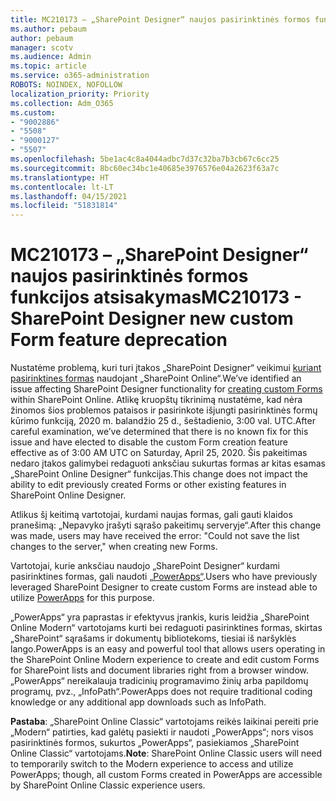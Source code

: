```yaml
---
title: MC210173 – „SharePoint Designer“ naujos pasirinktinės formos funkcijos atsisakymas
ms.author: pebaum
author: pebaum
manager: scotv
ms.audience: Admin
ms.topic: article
ms.service: o365-administration
ROBOTS: NOINDEX, NOFOLLOW
localization_priority: Priority
ms.collection: Adm_O365
ms.custom:
- "9002886"
- "5508"
- "9000127"
- "5507"
ms.openlocfilehash: 5be1ac4c8a4044adbc7d37c32ba7b3cb67c6cc25
ms.sourcegitcommit: 8bc60ec34bc1e40685e3976576e04a2623f63a7c
ms.translationtype: HT
ms.contentlocale: lt-LT
ms.lasthandoff: 04/15/2021
ms.locfileid: "51831814"
---
```

# <a name="mc210173---sharepoint-designer-new-custom-form-feature-deprecation"></a><span data-ttu-id="73193-102">MC210173 – „SharePoint Designer“ naujos pasirinktinės formos funkcijos atsisakymas</span><span class="sxs-lookup"><span data-stu-id="73193-102">MC210173 - SharePoint Designer new custom Form feature deprecation</span></span>

<span data-ttu-id="73193-103">Nustatėme problemą, kuri turi įtakos „SharePoint Designer“ veikimui [kuriant pasirinktines formas](https://support.microsoft.com/en-us/office/create-a-custom-list-form-using-sharepoint-designer-917d8fdb-ee00-4441-adb3-a94612d1d105?ui=en-us&rs=en-us&ad=us#bm2) naudojant „SharePoint Online“.</span><span class="sxs-lookup"><span data-stu-id="73193-103">We’ve identified an issue affecting SharePoint Designer functionality for [creating custom Forms](https://support.microsoft.com/en-us/office/create-a-custom-list-form-using-sharepoint-designer-917d8fdb-ee00-4441-adb3-a94612d1d105?ui=en-us&rs=en-us&ad=us#bm2) within SharePoint Online.</span></span> <span data-ttu-id="73193-104">Atlikę kruopštų tikrinimą nustatėme, kad nėra žinomos šios problemos pataisos ir pasirinkote išjungti pasirinktinės formų kūrimo funkciją, 2020 m. balandžio 25 d., šeštadienio, 3:00 val. UTC.</span><span class="sxs-lookup"><span data-stu-id="73193-104">After careful examination, we’ve determined that there is no known fix for this issue and have elected to disable the custom Form creation feature effective as of 3:00 AM UTC on Saturday, April 25, 2020.</span></span> <span data-ttu-id="73193-105">Šis pakeitimas nedaro įtakos galimybei redaguoti anksčiau sukurtas formas ar kitas esamas „SharePoint Online Designer“ funkcijas.</span><span class="sxs-lookup"><span data-stu-id="73193-105">This change does not impact the ability to edit previously created Forms or other existing features in SharePoint Online Designer.</span></span>

<span data-ttu-id="73193-106">Atlikus šį keitimą vartotojai, kurdami naujas formas, gali gauti klaidos pranešimą: „Nepavyko įrašyti sąrašo pakeitimų serveryje“.</span><span class="sxs-lookup"><span data-stu-id="73193-106">After this change was made, users may have received the error: "Could not save the list changes to the server," when creating new Forms.</span></span>

<span data-ttu-id="73193-107">Vartotojai, kurie anksčiau naudojo „SharePoint Designer“ kurdami pasirinktines formas, gali naudoti [„PowerApps“](https://docs.microsoft.com/powerapps/maker/canvas-apps/customize-list-form).</span><span class="sxs-lookup"><span data-stu-id="73193-107">Users who have previously leveraged SharePoint Designer to create custom Forms are instead able to utilize [PowerApps](https://docs.microsoft.com/powerapps/maker/canvas-apps/customize-list-form) for this purpose.</span></span>

<span data-ttu-id="73193-108">„PowerApps“ yra paprastas ir efektyvus įrankis, kuris leidžia „SharePoint Online Modern“ vartotojams kurti bei redaguoti pasirinktines formas, skirtas „SharePoint“ sąrašams ir dokumentų bibliotekoms, tiesiai iš naršyklės lango.</span><span class="sxs-lookup"><span data-stu-id="73193-108">PowerApps is an easy and powerful tool that allows users operating in the SharePoint Online Modern experience to create and edit custom Forms for SharePoint lists and document libraries right from a browser window.</span></span> <span data-ttu-id="73193-109">„PowerApps“ nereikalauja tradicinių programavimo žinių arba papildomų programų, pvz., „InfoPath“.</span><span class="sxs-lookup"><span data-stu-id="73193-109">PowerApps does not require traditional coding knowledge or any additional app downloads such as InfoPath.</span></span>

<span data-ttu-id="73193-110">**Pastaba**: „SharePoint Online Classic“ vartotojams reikės laikinai pereiti prie „Modern“ patirties, kad galėtų pasiekti ir naudoti „PowerApps“; nors visos pasirinktinės formos, sukurtos „PowerApps“, pasiekiamos „SharePoint Online Classic“ vartotojams.</span><span class="sxs-lookup"><span data-stu-id="73193-110">**Note**: SharePoint Online Classic users will need to temporarily switch to the Modern experience to access and utilize PowerApps; though, all custom Forms created in PowerApps are accessible by SharePoint Online Classic experience users.</span></span>
